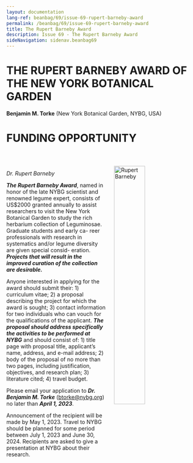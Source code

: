 ```yaml
---
layout: documentation
lang-ref: beanbag/69/issue-69-rupert-barneby-award
permalink: /beanbag/69/issue-69-rupert-barneby-award
title: The Rupert Barneby Award
description: Issue 69 - The Rupert Barneby Award
sideNavigation: sidenav.beanbag69
---
```


# THE RUPERT BARNEBY AWARD OF THE NEW YORK BOTANICAL GARDEN

**Benjamin M. Torke** (New York Botanical Garden, NYBG, USA)

# FUNDING OPPORTUNITY

<br />
	<img src="/assets/images/68/BA-1.png" alt="Rupert Barneby" width="40%" align="right" style="margin: 20px 20px 20px 20px">
<br />

*Dr. Rupert Barneby*

***The Rupert Barneby Award***, named in honor of the late NYBG scientist and renowned legume expert, consists of US$2000 granted annually to assist researchers to visit the New York Botanical Garden to study the rich herbarium collection of Leguminosae. Graduate students and early ca- reer professionals with research in systematics and/or legume diversity are given special consid- eration. ***Projects that will result in the improved curation of the collection are desirable.***

Anyone interested in applying for the award should submit their: 1) curriculum vitae; 2) a proposal describing the project for which the award is sought; 3) contact information for two individuals who can vouch for the qualifications of the applicant. ***The proposal should address specifically the activities to be performed at NYBG*** and should consist of: 1) title page with proposal title, applicant’s name, address, and e-mail address; 2) body of the proposal of no more than two pages, including justification, objectives, and research plan; 3) literature cited; 4) travel budget.

Please email your application to ***Dr. Benjamin M. Torke*** (btorke@nybg.org) no later than ***April 1, 2023***.

Announcement of the recipient will be made by May 1, 2023. Travel to NYBG should be planned for some period between July 1, 2023 and June 30, 2024. Recipients are asked to give a presentation at NYBG about their research.
